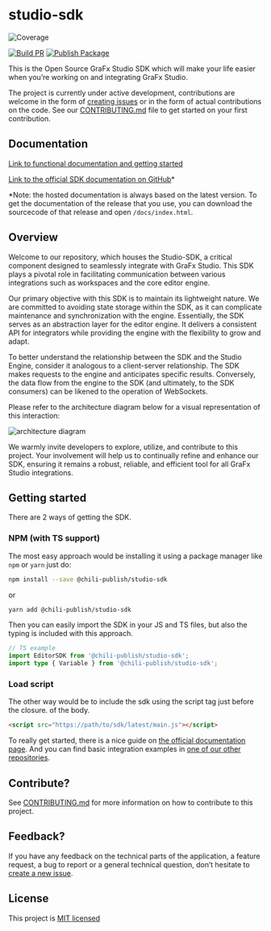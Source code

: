 # studio-sdk

![Coverage](https://img.shields.io/badge/coverage-96.74%25-brightgreen.svg)

[![Build PR](https://github.com/chili-publish/studio-sdk/actions/workflows/pr-build.yml/badge.svg)](https://github.com/chili-publish/studio-sdk/actions/workflows/pr-build.yml) [![Publish Package](https://github.com/chili-publish/studio-sdk/actions/workflows/publish-package.yml/badge.svg)](https://github.com/chili-publish/studio-sdk/actions/workflows/publish-package.yml)

This is the Open Source GraFx Studio SDK which will make your life easier when you’re working on and integrating GraFx Studio.

The project is currently under active development, contributions are welcome in the form of [creating issues](https://github.com/chili-publish/studio-sdk/issues/new/choose) or in the form of actual contributions on the code. See our [CONTRIBUTING.md](https://github.com/chili-publish/studio-sdk/blob/develop/CONTRIBUTING.md) file to get started on your first contribution.

## Documentation

[Link to functional documentation and getting started](https://docs.chiligrafx.com)

[Link to the official SDK documentation on GitHub](https://chili-publish.github.io/studio-sdk/)\*

\*Note: the hosted documentation is always based on the latest version. To get the documentation of the release that you use, you can download the sourcecode of that release and open `/docs/index.html`.

## Overview

Welcome to our repository, which houses the Studio-SDK, a critical component designed to seamlessly integrate with GraFx Studio. This SDK plays a pivotal role in facilitating communication between various integrations such as workspaces and the core editor engine.

Our primary objective with this SDK is to maintain its lightweight nature. We are committed to avoiding state storage within the SDK, as it can complicate maintenance and synchronization with the engine. Essentially, the SDK serves as an abstraction layer for the editor engine. It delivers a consistent API for integrators while providing the engine with the flexibility to grow and adapt.

To better understand the relationship between the SDK and the Studio Engine, consider it analogous to a client-server relationship. The SDK makes requests to the engine and anticipates specific results. Conversely, the data flow from the engine to the SDK (and ultimately, to the SDK consumers) can be likened to the operation of WebSockets.

Please refer to the architecture diagram below for a visual representation of this interaction:

![architecture diagram](https://user-images.githubusercontent.com/956362/155481965-1d2fe57b-11ec-4327-bbc3-5b4e03a01f28.png)

We warmly invite developers to explore, utilize, and contribute to this project. Your involvement will help us to continually refine and enhance our SDK, ensuring it remains a robust, reliable, and efficient tool for all GraFx Studio integrations.

## Getting started

There are 2 ways of getting the SDK.

### NPM (with TS support)

The most easy approach would be installing it using a package manager like `npm` or `yarn` just do:

```bash
npm install --save @chili-publish/studio-sdk
```

or

```bash
yarn add @chili-publish/studio-sdk
```

Then you can easily import the SDK in your JS and TS files, but also the typing is included with this approach.

```typescript
// TS example
import EditorSDK from '@chili-publish/studio-sdk';
import type { Variable } from '@chili-publish/studio-sdk';
```

### Load script

The other way would be to include the sdk using the script tag just before the closure. of the body.

```html
<script src="https://path/to/sdk/latest/main.js"></script>
```

To really get started, there is a nice guide on [the official documentation page](https://chili-publish.github.io/studio-sdk/).
And you can find basic integration examples in [one of our other repositories](https://github.com/chili-publish/studio-sdk-integration-examples).

## Contribute?

See [CONTRIBUTING.md](https://github.com/chili-publish/studio-sdk/blob/main/CONTRIBUTING.md) for more information on how to contribute to this project.

## Feedback?

If you have any feedback on the technical parts of the application, a feature request, a bug to report or a general technical question, don’t hesitate to [create a new issue](https://github.com/chili-publish/studio-sdk/issues/new/choose).

## License

This project is [MIT licensed](https://github.com/chili-publish/studio-sdk/blob/main/LICENSE)
